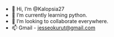 - 👋 Hi, I’m @Kalopsia27
- 🌱 I’m currently learning python.
- 🥂 I’m looking to collaborate everywhere. 
- 📫 Gmail - jesseokurut@gmail.com 

<!---
Kalopsia27/Kalopsia27 is a ✨ special ✨ repository because its `README.md` (this file) appears on your GitHub profile.
You can click the Preview link to take a look at your changes.
--->
